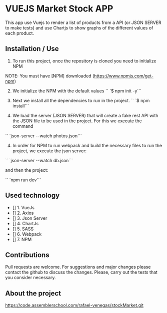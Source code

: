 # VUEJS Market Stock APP
This app use Vuejs to render a list of products from a API (or JSON SERVER to make tests) and use Chartjs to show graphs of the different values of each product. 

## Installation / Use
1. To run this project, once the repository is cloned you need to initialize NPM

NOTE: You must have [NPM] downloaded (https://www.npmjs.com/get-npm)

2. We initialize the NPM with the default values
`` `$ npm init -y```

3. Next we install all the dependencies to run in the project.
`` `$ npm install```

4. We load the server (JSON SERVER) that will create a fake rest API with the JSON file to be used in the project. For this we execute the command

`` `json-server --watch photos.json```

4. In order for NPM to run webpack and build the necessary files to run the project, we execute the json server:

`` `json-server --watch db.json```

and then the project: 

`` `npm run dev```

## Used technology
- [] 1. VueJs
- [] 2. Axios
- [] 3. Json Server
- [] 4. ChartJs
- [] 5. SASS
- [] 6. Webpack
- [] 7. NPM

## Contributions
Pull requests are welcome. For suggestions and major changes please contact the github to discuss the changes.
Please, carry out the tests that you consider necessary.

## About the project
https://code.assemblerschool.com/rafael-venegas/stockMarket.git
